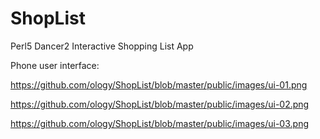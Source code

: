 # ShopList
Perl5 Dancer2 Interactive Shopping List App

Phone user interface:

https://github.com/ology/ShopList/blob/master/public/images/ui-01.png

https://github.com/ology/ShopList/blob/master/public/images/ui-02.png

https://github.com/ology/ShopList/blob/master/public/images/ui-03.png
